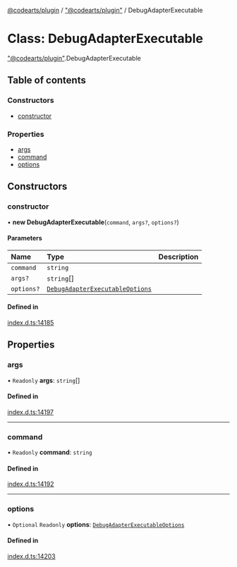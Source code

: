 [@codearts/plugin](../README.md) / ["@codearts/plugin"](../modules/_codearts_plugin_.md) / DebugAdapterExecutable

# Class: DebugAdapterExecutable

["@codearts/plugin"](../modules/_codearts_plugin_.md).DebugAdapterExecutable

## Table of contents

### Constructors

- [constructor](codearts_plugin_.DebugAdapterExecutable.md#constructor)

### Properties

- [args](codearts_plugin_.DebugAdapterExecutable.md#args)
- [command](codearts_plugin_.DebugAdapterExecutable.md#command)
- [options](codearts_plugin_.DebugAdapterExecutable.md#options)

## Constructors

### constructor

• **new DebugAdapterExecutable**(`command`, `args?`, `options?`)

#### Parameters

| Name | Type | Description |
| :------ | :------ | :------ |
| `command` | `string` |  |
| `args?` | `string`[] |  |
| `options?` | [`DebugAdapterExecutableOptions`](../interfaces/codearts_plugin_.DebugAdapterExecutableOptions.md) |  |

#### Defined in

[index.d.ts:14185](https://github.com/huaweicloud/cloudide-plugin-api/blob/a4193a8/index.d.ts#L14185)

## Properties

### args

• `Readonly` **args**: `string`[]

#### Defined in

[index.d.ts:14197](https://github.com/huaweicloud/cloudide-plugin-api/blob/a4193a8/index.d.ts#L14197)

___

### command

• `Readonly` **command**: `string`

#### Defined in

[index.d.ts:14192](https://github.com/huaweicloud/cloudide-plugin-api/blob/a4193a8/index.d.ts#L14192)

___

### options

• `Optional` `Readonly` **options**: [`DebugAdapterExecutableOptions`](../interfaces/codearts_plugin_.DebugAdapterExecutableOptions.md)

#### Defined in

[index.d.ts:14203](https://github.com/huaweicloud/cloudide-plugin-api/blob/a4193a8/index.d.ts#L14203)
